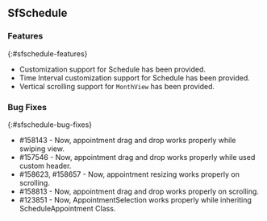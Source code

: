 ## SfSchedule

### Features
{:#sfschedule-features} 

* Customization support for Schedule has been provided.
* Time Interval customization support for Schedule has been provided. 
* Vertical scrolling support for `MonthView` has been provided.

### Bug Fixes
{:#sfschedule-bug-fixes}

* #158143 - Now, appointment drag and drop works properly while swiping view.
* #157546 - Now, appointment drag and drop works properly while used custom header.
* #158623, #158657 - Now, appointment resizing works properly on scrolling.
* #158813 - Now, appointment drag and drop works properly on scrolling.
* #123851 - Now, AppointmentSelection works properly while inheriting ScheduleAppointment Class.


